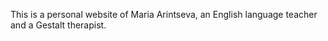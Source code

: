 This is a personal website of Maria Arintseva, an English language teacher and a Gestalt therapist. 
